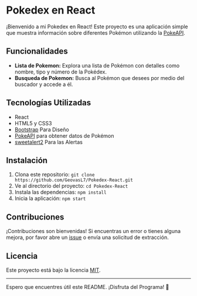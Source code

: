 # Pokedex en React

¡Bienvenido a mi Pokedex en React! Este proyecto es una aplicación simple que muestra información sobre diferentes Pokémon utilizando la [PokeAPI](https://pokeapi.co/).

## Funcionalidades

- **Lista de Pokemon:** Explora una lista de Pokémon con detalles como nombre, tipo y número de la Pokédex.
- **Busqueda de Pokemon:** Busca al Pokémon que desees por medio del buscador y accede a él.

## Tecnologías Utilizadas

- React
- HTML5 y CSS3
- [Bootstrap](https://getbootstrap.com) Para Diseño
- [PokeAPI](https://pokeapi.co/) para obtener datos de Pokémon
- [sweetalert2](https://sweetalert2.github.io) Para las Alertas

## Instalación

1. Clona este repositorio: `git clone https://github.com/GeovasL7/Pokedex-React.git`
2. Ve al directorio del proyecto: `cd Pokedex-React`
3. Instala las dependencias: `npm install`
4. Inicia la aplicación: `npm start`

## Contribuciones

¡Contribuciones son bienvenidas! Si encuentras un error o tienes alguna mejora, por favor abre un [issue](https://github.com/GeovasL7/Pokedex-React/issues) o envía una solicitud de extracción.

## Licencia

Este proyecto está bajo la licencia [MIT](LICENSE).

---

Espero que encuentres útil este README. ¡Disfruta del Programa! 🚀
